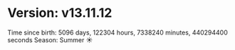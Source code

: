 # Version: v13.11.12
Time since birth: 5096 days, 122304 hours, 7338240 minutes, 440294400 seconds
Season: Summer ☀️
